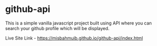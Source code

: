 # github-api
This is a simple vanilla javascript project built using API where you can search your github profile which will be displayed.

Live Site Link - https://misbahmuib.github.io/github-api/index.html
